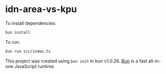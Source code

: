 # idn-area-vs-kpu

To install dependencies:

```bash
bun install
```

To run:

```bash
bun run src/index.ts
```

This project was created using `bun init` in bun v1.0.26. [Bun](https://bun.sh) is a fast all-in-one JavaScript runtime.
